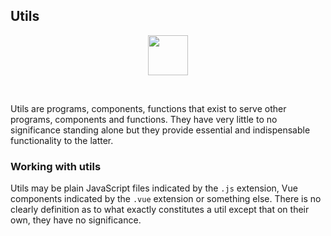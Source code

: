 ## Utils

<center>
<img
  src="https://raw.githubusercontent.com/creativecommons/cc-vocabulary/master/src/assets/icons/ds_nomenclature/util.svg?sanitize=true"
  width="64px"/>
</center>

&nbsp;

Utils are programs, components, functions that exist to serve other programs,
components and functions. They have very little to no significance standing
alone but they provide essential and indispensable functionality to the latter.


### Working with utils

Utils may be plain JavaScript files indicated by the `.js` extension, Vue 
components indicated by the `.vue` extension or something else. There is no
clearly definition as to what exactly constitutes a util except that on their
own, they have no significance.
